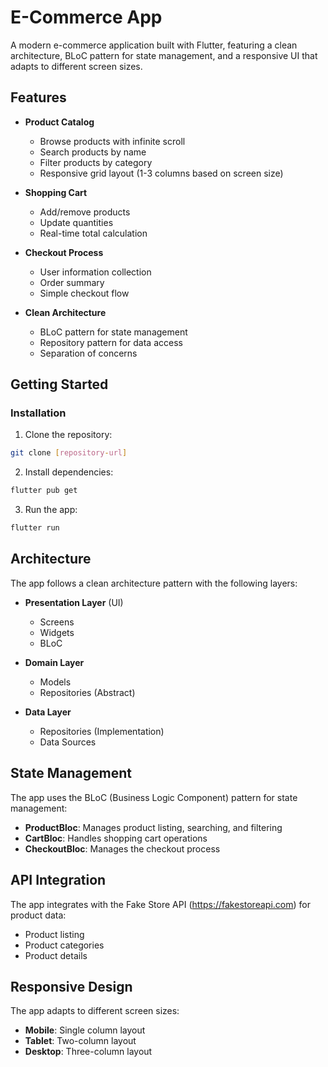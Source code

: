 # E-Commerce App

A modern e-commerce application built with Flutter, featuring a clean architecture, BLoC pattern for state management, and a responsive UI that adapts to different screen sizes.

## Features

- **Product Catalog**
  - Browse products with infinite scroll
  - Search products by name
  - Filter products by category
  - Responsive grid layout (1-3 columns based on screen size)

- **Shopping Cart**
  - Add/remove products
  - Update quantities
  - Real-time total calculation

- **Checkout Process**
  - User information collection
  - Order summary
  - Simple checkout flow

- **Clean Architecture**
  - BLoC pattern for state management
  - Repository pattern for data access
  - Separation of concerns

## Getting Started

### Installation

1. Clone the repository:
```bash
git clone [repository-url]
```

2. Install dependencies:
```bash
flutter pub get
```

3. Run the app:
```bash
flutter run
```

## Architecture

The app follows a clean architecture pattern with the following layers:

- **Presentation Layer** (UI)
  - Screens
  - Widgets
  - BLoC

- **Domain Layer**
  - Models
  - Repositories (Abstract)

- **Data Layer**
  - Repositories (Implementation)
  - Data Sources

## State Management

The app uses the BLoC (Business Logic Component) pattern for state management:

- **ProductBloc**: Manages product listing, searching, and filtering
- **CartBloc**: Handles shopping cart operations
- **CheckoutBloc**: Manages the checkout process

## API Integration

The app integrates with the Fake Store API (https://fakestoreapi.com) for product data:

- Product listing
- Product categories
- Product details

## Responsive Design

The app adapts to different screen sizes:

- **Mobile**: Single column layout
- **Tablet**: Two-column layout
- **Desktop**: Three-column layout


